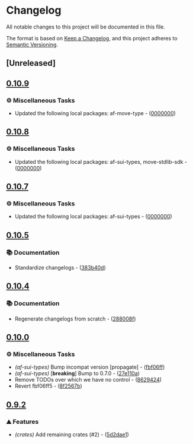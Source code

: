 # Changelog

All notable changes to this project will be documented in this file.

The format is based on [Keep a Changelog](https://keepachangelog.com/en/1.0.0/),
and this project adheres to [Semantic Versioning](https://semver.org/spec/v2.0.0.html).


## [Unreleased]

## [0.10.9](https://github.com/AftermathFinance/aftermath-sdk-rust/compare/sui-framework-sdk-v0.10.8...sui-framework-sdk-v0.10.9)

### ⚙️ Miscellaneous Tasks

- Updated the following local packages: af-move-type - ([0000000](https://github.com/AftermathFinance/aftermath-sdk-rust/commit/0000000))


## [0.10.8](https://github.com/AftermathFinance/aftermath-sdk-rust/compare/sui-framework-sdk-v0.10.7...sui-framework-sdk-v0.10.8)

### ⚙️ Miscellaneous Tasks

- Updated the following local packages: af-sui-types, move-stdlib-sdk - ([0000000](https://github.com/AftermathFinance/aftermath-sdk-rust/commit/0000000))


## [0.10.7](https://github.com/AftermathFinance/aftermath-sdk-rust/compare/sui-framework-sdk-v0.10.6...sui-framework-sdk-v0.10.7)

### ⚙️ Miscellaneous Tasks

- Updated the following local packages: af-sui-types - ([0000000](https://github.com/AftermathFinance/aftermath-sdk-rust/commit/0000000))


## [0.10.5](https://github.com/AftermathFinance/aftermath-sdk-rust/compare/sui-framework-sdk-v0.10.4...sui-framework-sdk-v0.10.5)

### 📚 Documentation

- Standardize changelogs - ([383b40d](https://github.com/AftermathFinance/aftermath-sdk-rust/commit/383b40d75c38f637aafe06438673f71e1c57d432))


## [0.10.4](https://github.com/AftermathFinance/aftermath-sdk-rust/compare/sui-framework-sdk-v0.10.3...sui-framework-sdk-v0.10.4)

### 📚 Documentation

- Regenerate changelogs from scratch - ([288008f](https://github.com/AftermathFinance/aftermath-sdk-rust/commit/288008f5b60193ea34b765d8ad605cf4f25207e9))

## [0.10.0](https://github.com/AftermathFinance/aftermath-sdk-rust/compare/sui-framework-sdk-v0.9.2...sui-framework-sdk-v0.10.0)

### ⚙️ Miscellaneous Tasks

- *(af-sui-types)* Bump incompat version [propagate] - ([fbf06ff](https://github.com/AftermathFinance/aftermath-sdk-rust/commit/fbf06ff5b383d73297a7595b6a4ca7300bdbfbd2))
- *(af-sui-types)* [**breaking**] Bump to 0.7.0 - ([27e110a](https://github.com/AftermathFinance/aftermath-sdk-rust/commit/27e110a9455d4a1b9c4d9c1a9e4e0c85728a1e96))
- Remove TODOs over which we have no control - ([8629424](https://github.com/AftermathFinance/aftermath-sdk-rust/commit/8629424525f2fdba504740c1cce728a48d8959dc))
- Revert fbf06ff5 - ([8f2567b](https://github.com/AftermathFinance/aftermath-sdk-rust/commit/8f2567b6efd2924092cb5a5a382a5cabeaf7fafd))

## [0.9.2](https://github.com/AftermathFinance/aftermath-sdk-rust/compare/sui-framework-sdk-v0.9.0...sui-framework-sdk-v0.9.2)

### ⛰️ Features

- *(crates)* Add remaining crates (#2) - ([5d2dae1](https://github.com/AftermathFinance/aftermath-sdk-rust/commit/5d2dae1392de8ed6a5af63a0e559bd3416112b35))

<!-- generated by git-cliff -->
